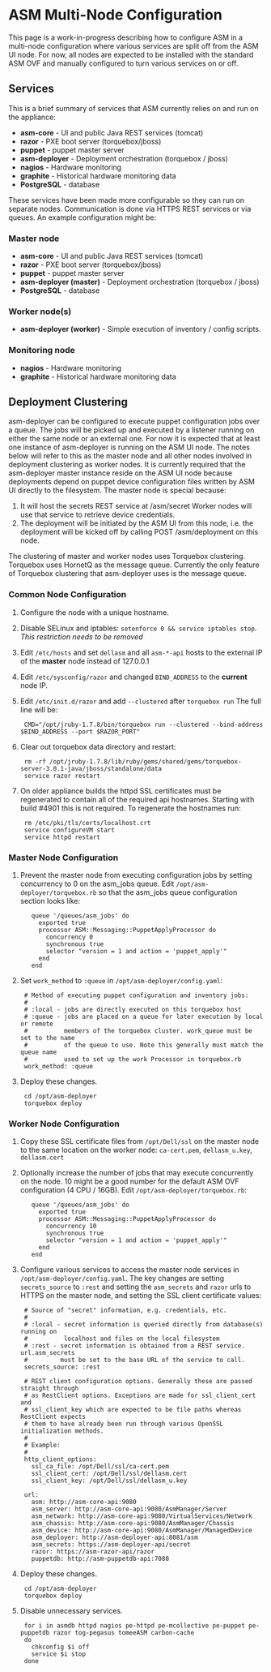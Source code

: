 ASM Multi-Node Configuration
============================

This page is a work-in-progress describing how to configure ASM in a multi-node configuration where various services are split off from the ASM UI node. For now, all nodes are expected to be installed with the standard ASM OVF and manually configured to turn various services on or off.

Services
--------

This is a brief summary of services that ASM currently relies on and run on the appliance:

* **asm-core** - UI and public Java REST services (tomcat)
* **razor** - PXE boot server (torquebox/jboss) 
* **puppet** - puppet master server
* **asm-deployer** - Deployment orchestration (torquebox / jboss)
* **nagios** - Hardware monitoring
* **graphite** - Historical hardware monitoring data
* **PostgreSQL** - database

These services have been made more configurable so they can run on separate nodes. Communication is done via HTTPS REST services or via queues. An example configuration might be:

### Master node

* **asm-core** - UI and public Java REST services (tomcat)
* **razor** - PXE boot server (torquebox/jboss) 
* **puppet** - puppet master server
* **asm-deployer (master)** - Deployment orchestration (torquebox / jboss)
* **PostgreSQL** - database

### Worker node(s)

* **asm-deployer (worker)** - Simple execution of inventory / config scripts.

### Monitoring node

* **nagios** - Hardware monitoring
* **graphite** - Historical hardware monitoring data

Deployment Clustering
---------------------

asm-deployer can be configured to execute puppet configuration jobs over a queue. The jobs will be picked up and executed by a listener running on either the same node or an external one. For now it is expected that at least one instance of asm-deployer is running on the ASM UI node. The notes below will refer to this as the master node and all other nodes involved in deployment clustering as worker nodes. It is currently required that the asm-deployer master instance reside on the ASM UI node because deployments depend on puppet device configuration files written by ASM UI directly to the filesystem. The master node is special because:

1. It will host the secrets REST service at /asm/secret Worker nodes will use that service to retrieve device credentials.
2. The deployment will be initiated by the ASM UI from this node, i.e. the deployment will be kicked off by calling POST /asm/deployment on this node.

The clustering of master and worker nodes uses Torquebox clustering. Torquebox uses HornetQ as the message queue. Currently the only feature of Torquebox clustering that asm-deployer uses is the message queue.

### Common Node Configuration

1. Configure the node with a unique hostname.

2. Disable SELinux and iptables: `setenforce 0 && service iptables stop`. *This restriction needs to be removed*

3. Edit `/etc/hosts` and set `dellasm` and all `asm-*-api` hosts to the external IP of the **master** node instead of 127.0.0.1

4. Edit `/etc/sysconfig/razor` and changed `BIND_ADDRESS` to the **current** node IP.

5. Edit `/etc/init.d/razor` and add `--clustered` after `torquebox run` The full line will be: 

        CMD="/opt/jruby-1.7.8/bin/torquebox run --clustered --bind-address $BIND_ADDRESS --port $RAZOR_PORT"

6. Clear out torquebox data directory and restart:

        rm -rf /opt/jruby-1.7.8/lib/ruby/gems/shared/gems/torquebox-server-3.0.1-java/jboss/standalone/data
        service razor restart

7. On older appliance builds the httpd SSL certificates must be regenerated to contain all of the required api hostnames. Starting with build #4901 this is not required. To regenerate the hostnames run:

        rm /etc/pki/tls/certs/localhost.crt
        service configureVM start
        service httpd restart

### Master Node Configuration

1. Prevent the master node from executing configuration jobs by setting concurrency to 0 on the asm_jobs queue. Edit `/opt/asm-deployer/torquebox.rb` so that the asm_jobs queue configuration section looks like:

          queue '/queues/asm_jobs' do
            exported true
            processor ASM::Messaging::PuppetApplyProcessor do
              concurrency 0
              synchronous true
              selector "version = 1 and action = 'puppet_apply'"
            end
          end

2. Set `work_method` to `:queue` in `/opt/asm-deployer/config.yaml`:

        # Method of executing puppet configuration and inventory jobs:
        #
        # :local - jobs are directly executed on this torquebox host
        # :queue - jobs are placed on a queue for later execution by local or remote
        #          members of the torquebox cluster. work_queue must be set to the name
        #          of the queue to use. Note this generally must match the queue name
        #          used to set up the work Processor in torquebox.rb
        work_method: :queue

3. Deploy these changes.

        cd /opt/asm-deployer
        torquebox deploy

### Worker Node Configuration

1. Copy these SSL certificate files from `/opt/Dell/ssl` on the master node to the same location on the worker node: `ca-cert.pem`, `dellasm_u.key`, `dellasm.cert`

2. Optionally increase the number of jobs that may execute concurrently on the node. 10 might be a good number for the default ASM OVF configuration (4 CPU / 16GB). Edit `/opt/asm-deployer/torquebox.rb`:

          queue '/queues/asm_jobs' do
            exported true
            processor ASM::Messaging::PuppetApplyProcessor do
              concurrency 10
              synchronous true
              selector "version = 1 and action = 'puppet_apply'"
            end
          end

3. Configure various services to access the master node services in `/opt/asm-deployer/config.yaml`. The key changes are setting `secrets_source` to `:rest` and setting the `asm_secrets` and `razor` urls to HTTPS on the master node, and setting the SSL client certificate values:

        # Source of "secret" information, e.g. credentials, etc.
        #
        # :local - secret information is queried directly from database(s) running on
        #          localhost and files on the local filesystem
        # :rest - secret information is obtained from a REST service. url.asm_secrets
        #         must be set to the base URL of the service to call.
        secrets_source: :rest
        
        # REST client configuration options. Generally these are passed straight through
        # as RestClient options. Exceptions are made for ssl_client_cert and
        # ssl_client_key which are expected to be file paths whereas RestClient expects
        # them to have already been run through various OpenSSL initialization methods.
        #
        # Example:
        #
        http_client_options:
          ssl_ca_file: /opt/Dell/ssl/ca-cert.pem
          ssl_client_cert: /opt/Dell/ssl/dellasm.cert
          ssl_client_key: /opt/Dell/ssl/dellasm_u.key
        
        url:
          asm: http://asm-core-api:9080
          asm_server: http://asm-core-api:9080/AsmManager/Server
          asm_network: http://asm-core-api:9080/VirtualServices/Network
          asm_chassis: http://asm-core-api:9080/AsmManager/Chassis
          asm_device: http://asm-core-api:9080/AsmManager/ManagedDevice
          asm_deployer: http://asm-deployer-api:8081/asm
          asm_secrets: https://asm-deployer-api/secret
          razor: https://asm-razor-api/razor
          puppetdb: http://asm-puppetdb-api:7080

4. Deploy these changes.

        cd /opt/asm-deployer
        torquebox deploy

5. Disable unnecessary services.

        for i in asmdb httpd nagios pe-httpd pe-mcollective pe-puppet pe-puppetdb razor tog-pegasus tomeeASM carbon-cache
        do
          chkconfig $i off
          service $i stop
        done

